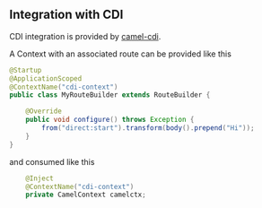 ## Integration with CDI

CDI integration is provided by [camel-cdi](http://camel.apache.org/cdi.html).

A Context with an associated route can be provided like this

```java
@Startup
@ApplicationScoped
@ContextName("cdi-context")
public class MyRouteBuilder extends RouteBuilder {

    @Override
    public void configure() throws Exception {
    	from("direct:start").transform(body().prepend("Hi"));
    }
}
```

and consumed like this

```java
	@Inject
	@ContextName("cdi-context")
	private CamelContext camelctx;
```